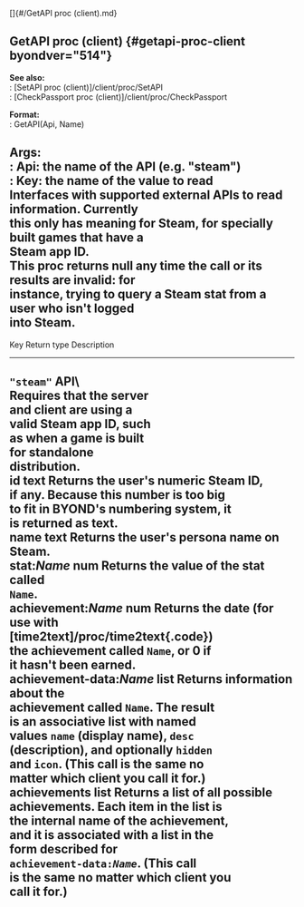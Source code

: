 []{#/GetAPI proc (client).md}    
## GetAPI proc (client) {#getapi-proc-client byondver="514"}    
**See also:**    
:   [SetAPI proc (client)]/client/proc/SetAPI    
:   [CheckPassport proc (client)]/client/proc/CheckPassport    
<!-- -->    
**Format:**    
:   GetAPI(Api, Name)    
<!-- -->    
**Args:**    
:   Api: the name of the API (e.g. \"steam\")    
:   Key: the name of the value to read    
Interfaces with supported external APIs to read information. Currently    
this only has meaning for Steam, for specially built games that have a    
Steam app ID.    
This proc returns null any time the call or its results are invalid: for    
instance, trying to query a Steam stat from a user who isn\'t logged    
into Steam.    
  -----------------------------------------------------------------------------------------------------    
  Key                       Return type       Description                                 
  ------------------------- ----------------- --------------------------------------- -----------------    
  `"steam"` API\                                                                          
  Requires that the server                                                                
  and client are using a                                                                  
  valid Steam app ID, such                                                                
  as when a game is built                                                                 
  for standalone                                                                          
  distribution.                                                                           
  id                        text              Returns the user\'s numeric Steam ID,       
                                              if any. Because this number is too big      
                                              to fit in BYOND\'s numbering system, it     
                                              is returned as text.                        
  name                      text              Returns the user\'s persona name on         
                                              Steam.                                      
  stat:*Name*               num               Returns the value of the stat called        
                                              `Name`.                                     
  achievement:*Name*        num               Returns the date (for use with              
                                              [time2text]/proc/time2text{.code})       
                                              the achievement called `Name`, or 0 if      
                                              it hasn\'t been earned.                     
  achievement-data:*Name*   list              Returns information about the               
                                              achievement called `Name`. The result       
                                              is an associative list with named           
                                              values `name` (display name), `desc`        
                                              (description), and optionally `hidden`      
                                              and `icon`. (This call is the same no       
                                              matter which client you call it for.)       
  achievements              list              Returns a list of all possible              
                                              achievements. Each item in the list is      
                                              the internal name of the achievement,       
                                              and it is associated with a list in the     
                                              form described for                          
                                              `achievement-data:`*`Name`*. (This call     
                                              is the same no matter which client you      
                                              call it for.)                               
  -----------------------------------------------------------------------------------------------------  